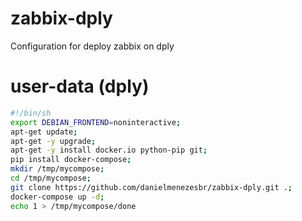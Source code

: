 # zabbix-dply
Configuration for deploy zabbix on dply

# user-data (dply)

```bash
#!/bin/sh
export DEBIAN_FRONTEND=noninteractive;
apt-get update;
apt-get -y upgrade;
apt-get -y install docker.io python-pip git;
pip install docker-compose;
mkdir /tmp/mycompose;
cd /tmp/mycompose;
git clone https://github.com/danielmenezesbr/zabbix-dply.git .;
docker-compose up -d;
echo 1 > /tmp/mycompose/done
```
